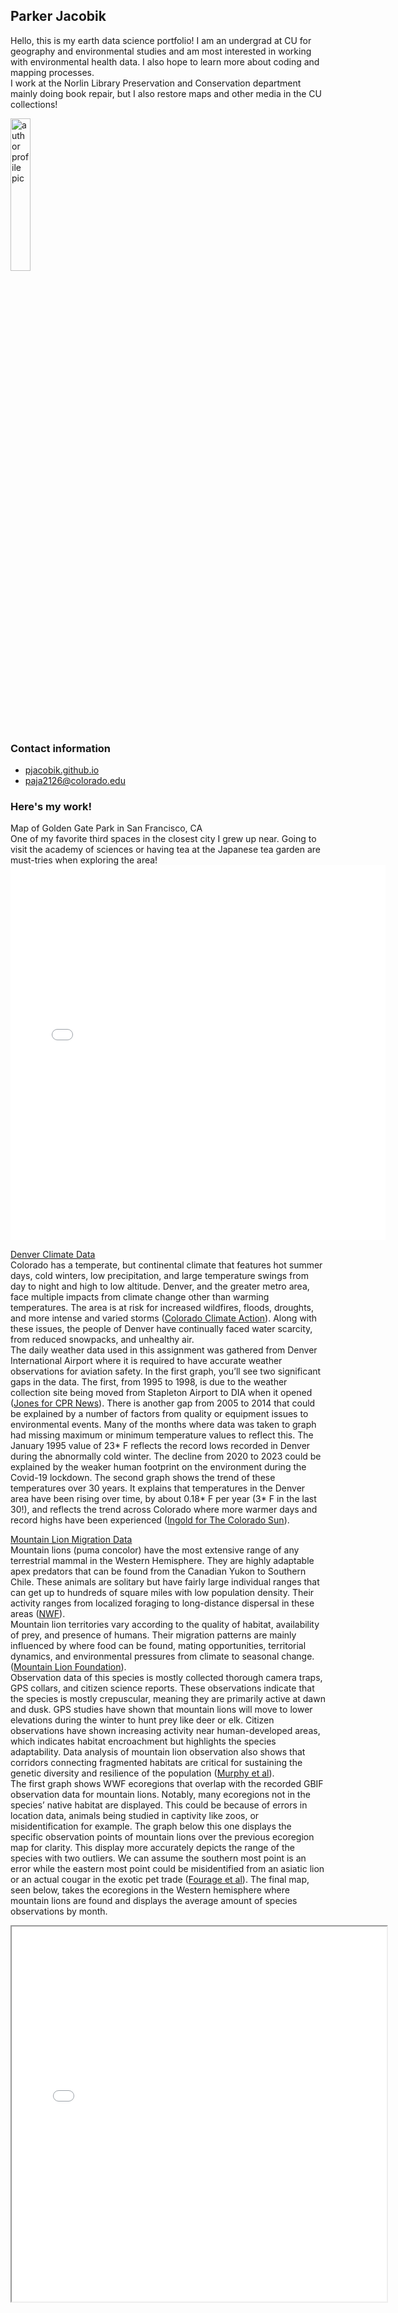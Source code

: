 ## Parker Jacobik
Hello, this is my earth data science portfolio! I am an undergrad at CU for geography and environmental studies and am most interested in working with environmental health data. I also hope to learn more about coding and mapping processes.\
I work at the Norlin Library Preservation and Conservation department mainly doing book repair, but I also restore maps and other media in the CU collections!

<img 
  src="/img/profilepic.png" 
  alt="author profile pic" 
  width="25%" >

### Contact information
 -  [pjacobik.github.io](https://pjacobik.github.io/)
 -  [paja2126@colorado.edu](paja2126@colorado.edu)

### Here's my work!
Map of Golden Gate Park in San Francisco, CA \
One of my favorite third spaces in the closest city I grew up near. Going to visit the academy of sciences or having tea at the Japanese tea garden are must-tries when exploring the area! 
<embed type="text/html" src="img/sanfran.html" width="600" height="600">

[Denver Climate Data](https://pjacobik.github.io/img/denverdata.html)\
Colorado has a temperate, but continental climate that features  hot summer days, cold winters, low precipitation, and large temperature swings from day to night and high to low altitude. Denver, and the greater metro area, face multiple impacts from climate change other than warming temperatures. The area is at risk for increased wildfires, floods, droughts, and more intense and varied storms ([Colorado Climate Action](https://climate.colorado.gov/health-and-environmental-impacts)). Along with these issues, the people of Denver have continually faced water scarcity, from reduced snowpacks, and unhealthy air.\
The daily weather data used in this assignment was gathered from Denver International Airport where it is required to have accurate weather observations for aviation safety. In the first graph, you’ll see two significant gaps in the data. The first, from 1995 to 1998, is due to the weather collection site being moved from Stapleton Airport to DIA when it opened ([Jones for CPR News](https://www.cpr.org/2023/01/23/denvers-official-weather-reports-come-from-dia-heres-why-and-how-you-can-help-complete-it/)). There is another gap from 2005 to 2014 that could be explained by a number of factors from quality or equipment issues to environmental events. Many of the months where data was taken to graph had missing maximum or minimum temperature values to reflect this. The January 1995 value of 23* F reflects the record lows recorded in Denver during the abnormally cold winter. The decline from 2020 to 2023 could be explained by the weaker human footprint on the environment during the Covid-19 lockdown. The second graph shows the trend of these temperatures over 30 years. It explains that temperatures in the Denver area have been rising over time, by about 0.18* F per year (3* F in the last 30!), and reflects the trend across Colorado where more warmer days and record highs have been experienced ([Ingold for The Colorado Sun](https://coloradosun.com/2023/09/07/denver-record-high-temperatures-chart/)).

[Mountain Lion Migration Data](https://pjacobik.github.io/img/bigcat_portfolio_code.html)\
Mountain lions (puma concolor) have the most extensive range of any terrestrial mammal in the Western Hemisphere. They are highly adaptable apex predators that can be found from the Canadian Yukon to Southern Chile. These animals are solitary but have fairly large individual ranges that can get up to hundreds of square miles with low population density. Their activity ranges from localized foraging to long-distance dispersal in these areas ([NWF](https://www.nwf.org/Educational-Resources/Wildlife-Guide/Mammals/Mountain-Lion )).\
Mountain lion territories vary according to the quality of habitat, availability of prey, and presence of humans. Their migration patterns are mainly influenced by where food can be found, mating opportunities, territorial dynamics, and environmental pressures from climate to seasonal change. ([Mountain Lion Foundation](https://mountainlion.org/about-mountain-lions/)).\
Observation data of this species is mostly collected thorough camera traps, GPS collars, and citizen science reports. These observations indicate that the species is mostly crepuscular, meaning they are primarily active at dawn and dusk. GPS studies have shown that mountain lions will move to lower elevations during the winter to hunt prey like deer or elk. Citizen observations have shown increasing activity near human-developed areas, which indicates habitat encroachment but highlights the species adaptability. Data analysis of mountain lion observation also shows that corridors connecting fragmented habitats are critical for sustaining the genetic diversity and resilience of the population ([Murphy et al](https://www.sciencedirect.com/science/article/pii/S2351989422001111)).\
The first graph shows WWF ecoregions that overlap with the recorded GBIF observation data for mountain lions. Notably, many ecoregions not in the species’ native habitat are displayed. This could be because of errors in location data, animals being studied in captivity like zoos, or misidentification for example. The graph below this one displays the specific observation points of mountain lions over the previous ecoregion map for clarity. This display more accurately depicts the range of the species with two outliers. We can assume the southern most point is an error while the eastern most point could be misidentified from an asiatic lion or an actual cougar in the exotic pet trade ([Fourage et al](https://link.springer.com/article/10.1007/s44353-025-00040-4)). The final map, seen below, takes the ecoregions in the Western hemisphere where mountain lions are found and displays the average amount of species observations by month. 
<iframe 
  src="/img/migration_plot.html" 
  width="600px" 
  height="600px" 
  title="Interactive migration plot">
